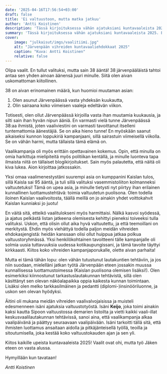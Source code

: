 ```yaml
---
date: '2025-04-16T17:56:54+03:00'
draft: false
title: 'Ei valtuustoon, mutta matka jatkuu'
author: 'Antti Koistinen'
description: 'Tässä kirjoituksessa vähän ajatuksiani kuntavaaleista 2025. En tullut valituksi, mutta sain 38 arvokasta ääntä! Kampanja oli hieno kokemus, ja työ Järvenpään hyväksi jatkuu.'
summary: 'Tässä kirjoituksessa vähän ajatuksiani kuntavaaleista 2025. En tullut valituksi, mutta sain 38 arvokasta ääntä! Kampanja oli hieno kokemus, ja työ Järvenpään hyväksi jatkuu.'
cover:
    image: "julkaisut/imgs/vaalitiimi.jpg"
    alt: "Järvenpään vihreiden kuntavaaliehdokkaat 2025"
    caption: "Kuva: Antti Koistinen"
    relative: false
---
```

Olipa vaalit. En tullut valituksi, mutta sain 38 ääntä! 38 järvenpääläistä tahtoi antaa sen yhden ainoan äänensä juuri minulle. Siitä olen aivan uskomattoman kiitollinen.

38 on aivan erinomainen määrä, kun huomioi muutaman asian:

1. Olen asunut Järvenpäässä vasta yhdeksän kuukautta,
2. Olin sairaana koko viimeisen vaaleja edeltävän viikon.

Totisesti, olen ollut Järvenpäässä kirjoilla vasta ihan muutamia kuukausia, ja silti sain ihan hyvän nipun ääniä. En varmasti vielä tunne Järvenpäässä 38:aa ihmistä, joten vaaliviestini on varmasti tavoittanut itselleni tuntemattomia äänestäjiä. Se on aika hieno tunne! En myöskään saanut aikaiseksi kunnon loppukiriä kampanjaani, sillä sairastuin viimeisellä viikolla. Se on vähän harmi, mutta tällaista tämä elämä on. 

Vaalikampanja oli myös erittäin opettavainen kokemus. Opin, että minulla on omia harkittuja mielipiteitä myös politiikan kentällä, ja minulle luonteva tapa ilmaista niitä on tällaiset blogikirjoitukset. Sain myös palautetta, että näitä oli kiva lukea. Aion kirjoittaa jatkossakin.

Yksi omaa vaalimenestystäni suurempi asia on kumppanini Kaislan tulos, sillä Kaisla sai 95 ääntä, ja tuli sillä valituksi vasemmistoliiton kolmanneksi valtuutetuksi! Tämä on upea asia, ja minulle tietysti nyt piirtyy ihan erilainen kunnallinen luottamustehtävä: toimia valtuutetun puolisona. Olen todella iloinen Kaislan vaalivoitosta, täällä meillä on jo ainakin yhdet voittokahvit Kaislan kunniaksi jo juotu!

En väitä sitä, etteikö vaalitulokseni myös harmittaisi. Nälkä kasvoi syödessä, ja ajatus pelkästä listan jatkeena olemisesta kehittyi pieneksi toiveeksi tulla valituksi. Uskon, että olisin ollut aika hyvä valtuutettu, ja että teemoillani on merkitystä. Ehdin myös viehättyä todella paljon meidän vihreiden ehdokasjengistä: heidän kanssaan olisi ollut huippua jatkaa polkua valtuustoryhmässä. Yksi henkilökohtainen tavoitteeni tälle kampanjalle oli solmia uusia tuttavuuksia uudessa kotikaupungissani, ja tämä tavoite täyttyi kirkkaasti. Kiitos koko vihreiden kampanjaporukalle, olette aivan parhaita!

Mutta ei tämä tähän lopu: olen vähän tutustunut lautakuntien tehtäviin, ja jos niin suodaan, mielelläni jatkan työtä Järvenpään eteen jossakin muussa kunnallisessa luottamustoimessa (Kaislan puolisona olemisen lisäksi!). Olen esimerkiksi kiinnostunut tarkastuslautakunnan tehtävistä, sillä olen käsittänyt sen olevan näköalapaikka oppia kaikesta kunnan toimintaan. Lisäksi olen melko tarkkasilmäinen ja pedantti (diplomi-)insinööriluonne, ja uskon sen olevan hyödyksi.

Äitini oli mukana meidän vihreiden vaalivalvojaisissa ja muisteli edesmenneen isäni ajatuksia valtuustotyöstä. Isäni **Keijo**, joka toimi ainakin kaksi kautta Sipoon valtuustossa demarien listoilta ja vietti kaikki vaali-illat keskusvaalilautakunnan tehtävissä, sanoi aina, että vaalikampanja alkaa vaalipäivänä ja päättyy seuraavaan vaalipäivään. Isäni tarkoitti tällä sitä, että ihmisten luottamus ansaitaan aidolla ja pitkäjänteisellä työllä, teoilla ja sitoutumisella, joka kestää koko valtuustokauden ajan ja sen yli.

Kiitos kaikille upeista kuntavaaleista 2025! Vaalit ovat ohi, mutta työ Jäken eteen on vasta alussa.

Hymyillään kun tavataan!


*Antti Koistinen*